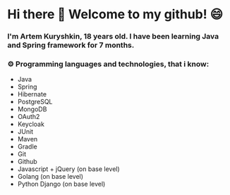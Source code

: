 # Hi there 👋 Welcome to my github! 😄
### I'm Artem Kuryshkin, 18 years old. I have been learning Java and Spring framework for 7 months.
### ⚙️ Programming languages and technologies, that i know:
- Java
- Spring
- Hibernate
- PostgreSQL
- MongoDB
- OAuth2
- Keycloak
- JUnit
- Maven
- Gradle
- Git
- Github
- Javascript + jQuery (on base level)
- Golang (on base level)
- Python Django (on base level)
